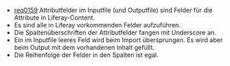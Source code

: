 * [req0159](https://github.com/PolitAktiv/politaktiv-requirements/tree/master/de/requirements/req0159.md)
Attributfelder im Inputfile (und Outputfile) sind Felder für die Attribute in Liferay-Content.
 * Es sind alle in Liferay vorkommenden Felder aufzuführen.
 * Die Spaltenüberschriften der Attributfelder fangen mit Underscore an.
 * Ein im Inputfile leeres Feld wird beim Import übersprungen. Es wird aber beim Output mit dem vorhandenen Inhalt gefüllt.
 * Die Reihenfolge der Felder in den Spalten ist egal.